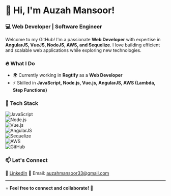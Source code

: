 # 👋 Hi, I'm Auzah Mansoor! 

### 💻 Web Developer | Software Engineer

Welcome to my GitHub! I'm a passionate **Web Developer** with expertise in **AngularJS, VueJS, NodeJS, AWS, and Sequelize**. I love building efficient and scalable web applications while exploring new technologies.  

### 🔥 **What I Do**
- 🌍 Currently working in **Regtify** as a **Web Developer**  
- ⚡ Skilled in **JavaScript, Node.js, Vue.js, AngularJS, AWS (Lambda, Step Functions)**  

### 📌 **Tech Stack**
![JavaScript](https://img.shields.io/badge/-JavaScript-F7DF1E?style=flat&logo=javascript&logoColor=black)  
![Node.js](https://img.shields.io/badge/-Node.js-339933?style=flat&logo=node.js&logoColor=white)  
![Vue.js](https://img.shields.io/badge/-Vue.js-4FC08D?style=flat&logo=vue.js&logoColor=white)  
![AngularJS](https://img.shields.io/badge/-AngularJS-E23237?style=flat&logo=angular&logoColor=white)  
![Sequelize](https://img.shields.io/badge/-Sequelize-52B0E7?style=flat&logo=sequelize&logoColor=white)   
![AWS](https://img.shields.io/badge/-AWS-232F3E?style=flat&logo=amazon-aws&logoColor=white)  
![GitHub](https://img.shields.io/badge/-GitHub-181717?style=flat&logo=github&logoColor=white)  

### 📫 **Let's Connect**
💼 [LinkedIn]([https://linkedin.com/in/hulululu](https://www.linkedin.com/in/auzah-mansoor-a68841187/))  
📧 Email: auzahmansoor33@gmail.com  

---

⭐ **Feel free to connect and collaborate!** 🚀  


<!--
**auzahm/auzahm** is a ✨ _special_ ✨ repository because its `README.md` (this file) appears on your GitHub profile.

Here are some ideas to get you started:

- 🔭 I’m currently working on ...
- 🌱 I’m currently learning ...
- 👯 I’m looking to collaborate on ...
- 🤔 I’m looking for help with ...
- 💬 Ask me about ...
- 📫 How to reach me: ...
- 😄 Pronouns: ...
- ⚡ Fun fact: ...
-->
